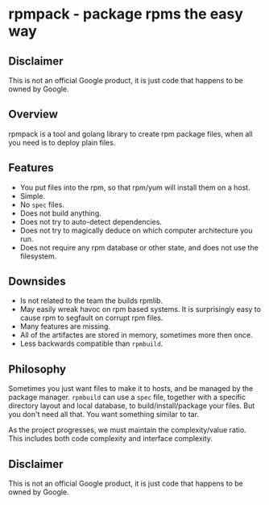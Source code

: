 # rpmpack - package rpms the easy way

## Disclaimer

This is not an official Google product, it is just code that happens to be owned
by Google.

## Overview

rpmpack is a tool and golang library to create rpm package files, when all you
need is to deploy plain files.

## Features

 - You put files into the rpm, so that rpm/yum will install them on a host.
 - Simple.
 - No `spec` files.
 - Does not build anything.
 - Does not try to auto-detect dependencies.
 - Does not try to magically deduce on which computer architecture you run.
 - Does not require any rpm database or other state, and does not use the
   filesystem.

## Downsides

 - Is not related to the team the builds rpmlib.
 - May easily wreak havoc on rpm based systems. It is surprisingly easy to cause
   rpm to segfault on corrupt rpm files.
 - Many features are missing.
 - All of the artifactes are stored in memory, sometimes more then once.
 - Less backwards compatible than `rpmbuild`.

## Philosophy

Sometimes you just want files to make it to hosts, and be managed by the package
manager. `rpmbuild` can use a `spec` file, together with a specific directory
layout and local database, to build/install/package your files. But you don't
need all that. You want something similar to tar.

As the project progresses, we must maintain the complexity/value ratio. This
includes both code complexity and interface complexity.

## Disclaimer

This is not an official Google product, it is just code that happens to be owned
by Google.
